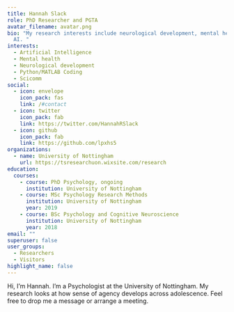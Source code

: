 ```yaml
---
title: Hannah Slack
role: PhD Researcher and PGTA
avatar_filename: avatar.png
bio: "My research interests include neurological development, mental health and
  AI. "
interests:
  - Artificial Intelligence
  - Mental health
  - Neurological development
  - Python/MATLAB Coding
  - Scicomm
social:
  - icon: envelope
    icon_pack: fas
    link: /#contact
  - icon: twitter
    icon_pack: fab
    link: https://twitter.com/HannahRSlack
  - icon: github
    icon_pack: fab
    link: https://github.com/lpxhs5
organizations:
  - name: University of Nottingham
    url: https://tsresearchuon.wixsite.com/research
education:
  courses:
    - course: PhD Psychology, ongoing
      institution: University of Nottingham
    - course: MSc Psychology Research Methods
      institution: University of Nottingham
      year: 2019
    - course: BSc Psychology and Cognitive Neuroscience
      institution: University of Nottingham
      year: 2018
email: ""
superuser: false
user_groups:
  - Researchers
  - Visitors
highlight_name: false
---
```

Hi, I’m Hannah. I’m a Psychologist at the University of Nottingham. My research looks at how sense of agency develops across adolescence. Feel free to drop me a [](https://hannahslack.wordpress.com/contact/)message or arrange a [](https://calendar.x.ai/hannahslack/shortmeeting)meeting.